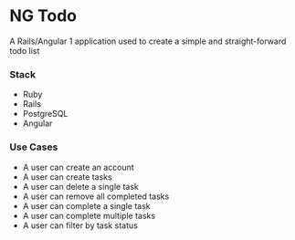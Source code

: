 # NG Todo 

A Rails/Angular 1 application used to create a simple and straight-forward todo list

### Stack
- Ruby
- Rails
- PostgreSQL
- Angular 


### Use Cases
- A user can create an account
- A user can create tasks
- A user can delete a single task
- A user can remove all completed tasks
- A user can complete a single task
- A user can complete multiple tasks
- A user can filter by task status

